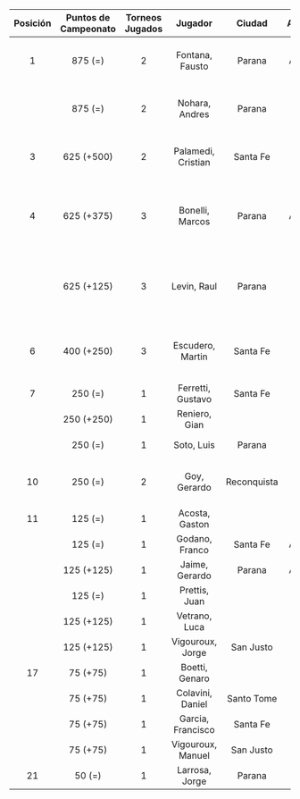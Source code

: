|  Posición  |  Puntos de Campeonato  |  Torneos Jugados  |      Jugador       |   Ciudad    |  Afiliación  |          Puntos sumados           |
|:----------:|:----------------------:|:-----------------:|:------------------:|:-----------:|:------------:|:---------------------------------:|
|     1      |        875 (=)         |         2         |  Fontana, Fausto   |   Parana    |   Aspatem    |       500 (T02) + 375 (T01)       |
|            |        875 (=)         |         2         |   Nohara, Andres   |   Parana    |              |       500 (T01) + 375 (T02)       |
|     3      |       625 (+500)       |         2         | Palamedi, Cristian |  Santa Fe   |   Atemeli    |       500 (T03) + 125 (T02)       |
|     4      |       625 (+375)       |         3         |  Bonelli, Marcos   |   Parana    |   Aspatem    | 375 (T03) + 125 (T02) + 125 (T01) |
|            |       625 (+125)       |         3         |    Levin, Raul     |   Parana    |              | 250 (T02) + 250 (T01) + 125 (T03) |
|     6      |       400 (+250)       |         3         |  Escudero, Martin  |  Santa Fe   |   Atemeli    |  250 (T03) + 75 (T02) + 75 (T01)  |
|     7      |        250 (=)         |         1         | Ferretti, Gustavo  |  Santa Fe   |   Atemeli    |             250 (T01)             |
|            |       250 (+250)       |         1         |   Reniero, Gian    |             |              |             250 (T03)             |
|            |        250 (=)         |         1         |     Soto, Luis     |   Parana    | Tiro Federal |             250 (T02)             |
|     10     |        250 (=)         |         2         |    Goy, Gerardo    | Reconquista |    ATMAR     |       125 (T02) + 125 (T01)       |
|     11     |        125 (=)         |         1         |   Acosta, Gaston   |             |              |             125 (T02)             |
|            |        125 (=)         |         1         |   Godano, Franco   |  Santa Fe   |   ATEMELI    |             125 (T01)             |
|            |       125 (+125)       |         1         |   Jaime, Gerardo   |   Parana    |   Aspatem    |             125 (T03)             |
|            |        125 (=)         |         1         |   Prettis, Juan    |             |              |             125 (T01)             |
|            |       125 (+125)       |         1         |   Vetrano, Luca    |             |              |             125 (T03)             |
|            |       125 (+125)       |         1         |  Vigouroux, Jorge  |  San Justo  | Tiro Federal |             125 (T03)             |
|     17     |        75 (+75)        |         1         |   Boetti, Genaro   |             |              |             75 (T03)              |
|            |        75 (+75)        |         1         |  Colavini, Daniel  | Santo Tome  |   Atemeli    |             75 (T03)              |
|            |        75 (+75)        |         1         | Garcia, Francisco  |  Santa Fe   |   Atemeli    |             75 (T03)              |
|            |        75 (+75)        |         1         | Vigouroux, Manuel  |  San Justo  | Tiro Federal |             75 (T03)              |
|     21     |         50 (=)         |         1         |   Larrosa, Jorge   |   Parana    | Tiro Federal |             50 (T01)              |